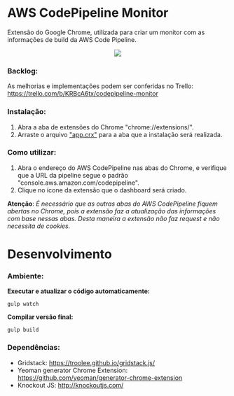 # AWS CodePipeline Monitor
Extensão do Google Chrome, utilizada para criar um monitor com as informações de build da AWS Code Pipeline.

<p align="center"> 
  <img src="https://preview.ibb.co/nsBFPQ/image.png">
</p>

### Backlog:
As melhorias e implementações podem ser conferidas no Trello: https://trello.com/b/KRBcA6tx/codepipeline-monitor

### Instalação:
1. Abra a aba de extensões do Chrome "chrome://extensions/".
2. Arraste o arquivo ["app.crx"](https://github.com/LVCarnevalli/codepipeline-monitor/blob/master/app.crx) para a aba que a instalação será realizada.

### Como utilizar:
1. Abra o endereço do AWS CodePipeline nas abas do Chrome, e verifique que a URL da pipeline segue o padrão "console.aws.amazon.com/codepipeline".
2. Clique no ícone da extensão que o dashboard será criado.

**Atenção**: *É necessário que as outras abas do AWS CodePipeline fiquem abertas no Chrome, pois a extensão faz a atualização das informações com base nessas abas. Desta maneira a extensão não faz request e não necessita de cookies.*

# Desenvolvimento

### Ambiente:
**Executar e atualizar o código automaticamente:**

    gulp watch

**Compilar versão final:**

    gulp build

### Dependências:
- Gridstack: https://troolee.github.io/gridstack.js/
- Yeoman generator Chrome Extension: https://github.com/yeoman/generator-chrome-extension
- Knockout JS: http://knockoutjs.com/
